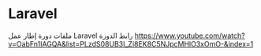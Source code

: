 # Laravel
ملفات دورة إطار عمل
 Laravel
 رابط الدورة 
https://www.youtube.com/watch?v=OabFn1IAGQA&list=PLzdS08UB3I_Zi8EK8C5NJpcMHlO3xOmO-&index=1
